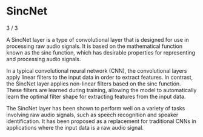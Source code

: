 # SincNet
3 / 3

A SincNet layer is a type of convolutional layer that is designed for use in processing raw audio signals. It is based on the mathematical function known as the sinc function, which has desirable properties for representing and processing audio signals.

In a typical convolutional neural network (CNN), the convolutional layers apply linear filters to the input data in order to extract features. In contrast, the SincNet layer applies non-linear filters based on the sinc function. These filters are learned during training, allowing the model to automatically learn the optimal filter shape for extracting features from the input data.

The SincNet layer has been shown to perform well on a variety of tasks involving raw audio signals, such as speech recognition and speaker identification. It has been proposed as a replacement for traditional CNNs in applications where the input data is a raw audio signal.

